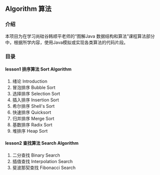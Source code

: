 ## Algorithm 算法

### 介绍
本项目为在学习尚硅谷韩顺平老师的“图解Java 数据结构和算法”课程算法部分中，根据所学内容，使用Java模拟或实现各类算法的代码片段。

### 目录
#### lesson1 排序算法 Sort Algorithm
  1. 绪论 Introduction
  2. 冒泡排序 Bubble Sort
  3. 选择排序 Selection Sort
  4. 插入排序 Insertion Sort
  5. 希尔排序 Shell's Sort
  6. 快速排序 Quicksort
  7. 归并排序 Merge Sort
  8. 基数排序 Radix Sort
  9. 堆排序 Heap Sort
#### lesson2 查找算法 Search Algorithm
  1. 二分查找 Binary Search
  2. 插值查找 Interpolation Search
  3. 斐波那契查找 Fibonacci Search